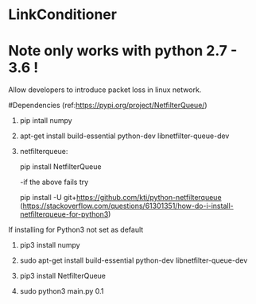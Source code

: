 # LinkConditioner 
# Note only works with python 2.7 - 3.6 !

Allow developers to introduce packet loss in linux network.

#Dependencies (ref:https://pypi.org/project/NetfilterQueue/)
1. pip intall numpy
2. apt-get install build-essential python-dev libnetfilter-queue-dev
3. netfilterqueue:

   pip install NetfilterQueue
   
    -if the above fails try
 
   pip install -U git+https://github.com/kti/python-netfilterqueue
   (https://stackoverflow.com/questions/61301351/how-do-i-install-netfilterqueue-for-python3)

If installing for Python3 not set as default
1. pip3 install numpy
2. sudo apt-get install build-essential python-dev libnetfilter-queue-dev
3. pip3 install NetfilterQueue

4. sudo python3 main.py 0.1
